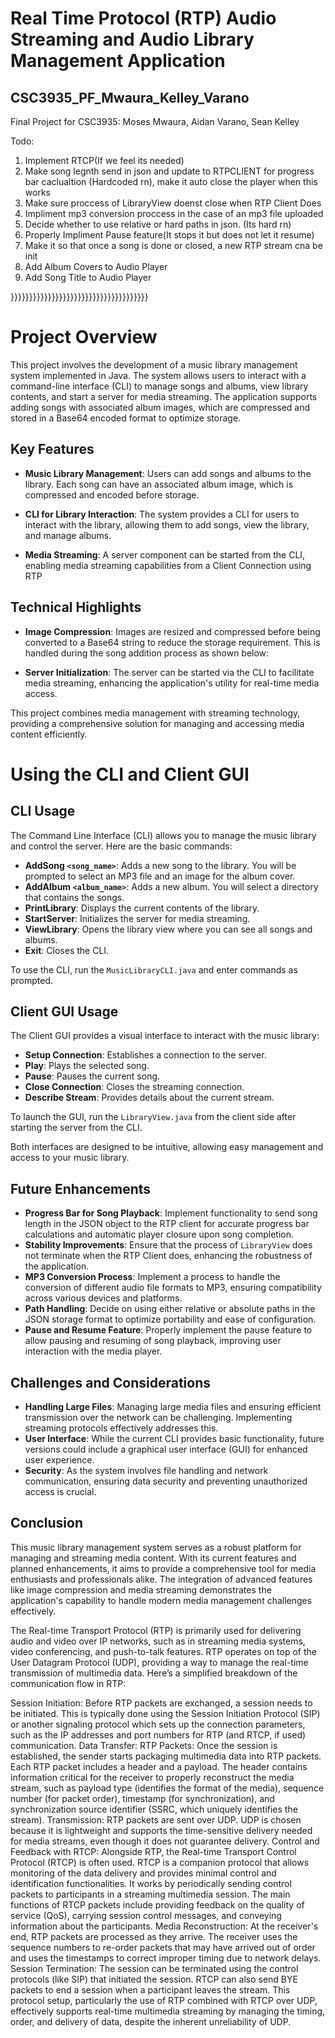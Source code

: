 # Real Time Protocol (RTP) Audio Streaming and Audio Library Management Application
## CSC3935_PF_Mwaura_Kelley_Varano
Final Project for CSC3935: Moses Mwaura, Aidan Varano, Sean Kelley




Todo:

1. Implement RTCP(If we feel its needed)
2.  Make song legnth send in json and update to RTPCLIENT for progress bar caclualtion (Hardcoded rn), make it auto close the player when this works
3. Make sure proccess of LibraryView doenst close when RTP Client Does  
4. Impliment mp3 conversion proccess in the case of an mp3 file uploaded 
5. Decide whether to use relative or hard paths in json. (Its hard rn)
6. Properly Impliment Pause feature(It stops it but does not let it resume)
7. Make it so that once a song is done or closed, a new RTP stream cna be init
8. Add Album Covers to Audio Player
9. Add Song Title to Audio Player 




}}}}}}}}}}}}}}}}}}}}}}}}}}}}}}}}}}}}}
# Project Overview

This project involves the development of a music library management system implemented in Java. The system allows users to interact with a command-line interface (CLI) to manage songs and albums, view library contents, and start a server for media streaming. The application supports adding songs with associated album images, which are compressed and stored in a Base64 encoded format to optimize storage.

## Key Features

- **Music Library Management**: Users can add songs and albums to the library. Each song can have an associated album image, which is compressed and encoded before storage.
- **CLI for Library Interaction**: The system provides a CLI for users to interact with the library, allowing them to add songs, view the library, and manage albums.

- **Media Streaming**: A server component can be started from the CLI, enabling media streaming capabilities from a Client Connection using RTP

## Technical Highlights

- **Image Compression**: Images are resized and compressed before being converted to a Base64 string to reduce the storage requirement. This is handled during the song addition process as shown below:

- **Server Initialization**: The server can be started via the CLI to facilitate media streaming, enhancing the application's utility for real-time media access.

This project combines media management with streaming technology, providing a comprehensive solution for managing and accessing media content efficiently.

# Using the CLI and Client GUI

## CLI Usage

The Command Line Interface (CLI) allows you to manage the music library and control the server. Here are the basic commands:

- **AddSong `<song_name>`**: Adds a new song to the library. You will be prompted to select an MP3 file and an image for the album cover.
- **AddAlbum `<album_name>`**: Adds a new album. You will select a directory that contains the songs.
- **PrintLibrary**: Displays the current contents of the library.
- **StartServer**: Initializes the server for media streaming.
- **ViewLibrary**: Opens the library view where you can see all songs and albums.
- **Exit**: Closes the CLI.

To use the CLI, run the `MusicLibraryCLI.java` and enter commands as prompted.

## Client GUI Usage

The Client GUI provides a visual interface to interact with the music library:

- **Setup Connection**: Establishes a connection to the server.
- **Play**: Plays the selected song.
- **Pause**: Pauses the current song.
- **Close Connection**: Closes the streaming connection.
- **Describe Stream**: Provides details about the current stream.

To launch the GUI, run the `LibraryView.java` from the client side after starting the server from the CLI.

Both interfaces are designed to be intuitive, allowing easy management and access to your music library.




## Future Enhancements

- **Progress Bar for Song Playback**: Implement functionality to send song length in the JSON object to the RTP client for accurate progress bar calculations and automatic player closure upon song completion.
- **Stability Improvements**: Ensure that the process of `LibraryView` does not terminate when the RTP Client does, enhancing the robustness of the application.
- **MP3 Conversion Process**: Implement a process to handle the conversion of different audio file formats to MP3, ensuring compatibility across various devices and platforms.
- **Path Handling**: Decide on using either relative or absolute paths in the JSON storage format to optimize portability and ease of configuration.
- **Pause and Resume Feature**: Properly implement the pause feature to allow pausing and resuming of song playback, improving user interaction with the media player.


## Challenges and Considerations

- **Handling Large Files**: Managing large media files and ensuring efficient transmission over the network can be challenging. Implementing streaming protocols effectively addresses this.
- **User Interface**: While the current CLI provides basic functionality, future versions could include a graphical user interface (GUI) for enhanced user experience.
- **Security**: As the system involves file handling and network communication, ensuring data security and preventing unauthorized access is crucial.

## Conclusion

This music library management system serves as a robust platform for managing and streaming media content. With its current features and planned enhancements, it aims to provide a comprehensive tool for media enthusiasts and professionals alike. The integration of advanced features like image compression and media streaming demonstrates the application's capability to handle modern media management challenges effectively.







The Real-time Transport Protocol (RTP) is primarily used for delivering audio and video over IP networks, such as in streaming media systems, video conferencing, and push-to-talk features. RTP operates on top of the User Datagram Protocol (UDP), providing a way to manage the real-time transmission of multimedia data. Here’s a simplified breakdown of the communication flow in RTP:

Session Initiation: Before RTP packets are exchanged, a session needs to be initiated. This is typically done using the Session Initiation Protocol (SIP) or another signaling protocol which sets up the connection parameters, such as the IP addresses and port numbers for RTP (and RTCP, if used) communication.
Data Transfer:
RTP Packets: Once the session is established, the sender starts packaging multimedia data into RTP packets. Each RTP packet includes a header and a payload. The header contains information critical for the receiver to properly reconstruct the media stream, such as payload type (identifies the format of the media), sequence number (for packet order), timestamp (for synchronization), and synchronization source identifier (SSRC, which uniquely identifies the stream).
Transmission: RTP packets are sent over UDP. UDP is chosen because it is lightweight and supports the time-sensitive delivery needed for media streams, even though it does not guarantee delivery.
Control and Feedback with RTCP: Alongside RTP, the Real-time Transport Control Protocol (RTCP) is often used. RTCP is a companion protocol that allows monitoring of the data delivery and provides minimal control and identification functionalities. It works by periodically sending control packets to participants in a streaming multimedia session. The main functions of RTCP packets include providing feedback on the quality of service (QoS), carrying session control messages, and conveying information about the participants.
Media Reconstruction: At the receiver's end, RTP packets are processed as they arrive. The receiver uses the sequence numbers to re-order packets that may have arrived out of order and uses the timestamps to correct improper timing due to network delays.
Session Termination: The session can be terminated using the control protocols (like SIP) that initiated the session. RTCP can also send BYE packets to end a session when a participant leaves the stream.
This protocol setup, particularly the use of RTP combined with RTCP over UDP, effectively supports real-time multimedia streaming by managing the timing, order, and delivery of data, despite the inherent unreliability of UDP.
















